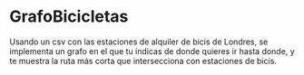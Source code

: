 # GrafoBicicletas
Usando un csv con las estaciones de alquiler de bicis de Londres, se implementa un grafo en el que tu indicas de donde quieres ir hasta donde, y te muestra la ruta más corta que intersecciona con estaciones de bicis.
